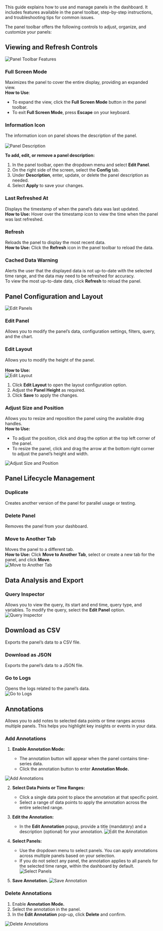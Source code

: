 This guide explains how to use and manage panels in the dashboard. It includes features available in the panel toolbar, step-by-step instructions, and troubleshooting tips for common issues.

The panel toolbar offers the following controls to adjust, organize, and customize your panels:

## Viewing and Refresh Controls  
![Panel Toolbar Features](../../../images/manage-panels-toolbar.png)

### Full Screen Mode  
Maximizes the panel to cover the entire display, providing an expanded view. <br>
**How to Use**:

- To expand the view, click the **Full Screen Mode** button in the panel toolbar.  
- To exit **Full Screen Mode**, press **Escape** on your keyboard. 

### Information Icon
The information icon on panel shows the description of the panel. <br>  
![Panel Description](../../../images/manage-panels-panel-description.png)  

**To add, edit, or remove a panel description:**

1. In the panel toolbar, open the dropdown menu and select **Edit Panel**.  
2. On the right side of the screen, select the **Config** tab.  
3. Under **Description**, enter, update, or delete the panel description as needed.  
4. Select **Apply** to save your changes.

### Last Refreshed At  
Displays the timestamp of when the panel’s data was last updated. <br> 
**How to Use:** Hover over the timestamp icon to view the time when the panel was last refreshed. 

### Refresh  
Reloads the panel to display the most recent data.  <br>
**How to Use:** Click the **Refresh** icon in the panel toolbar to reload the data.   <br>

### Cached Data Warning
Alerts the user that the displayed data is not up-to-date with the selected time range, and the data may need to be refreshed for accuracy. <br>
To view the most up-to-date data, click **Refresh** to reload the panel.
 

## Panel Configuration and Layout  

![Edit Panels](../../../images/manage-panels-edit-panel.png) 
### Edit Panel  
Allows you to modify the panel’s data, configuration settings, filters, query, and the chart.
### Edit Layout  
Allows you to modify the height of the panel. <br>  
**How to Use:**   
![Edit Layout](../../../images/manage-panels-edit-layout.png)

1. Click **Edit Layout** to open the layout configuration option.  
2. Adjust the **Panel Height** as required.  
3. Click **Save** to apply the changes.

### Adjust Size and Position 
Allows you to resize and reposition the panel using the available drag handles. <br> 
**How to Use:**

- To adjust the position, click and drag the option at the top left corner of the panel.  
- To resize the panel, click and drag the arrow at the bottom right corner to adjust the panel’s height and width.

![Adjust Size and Position](../../../images/manage-panels-adjust-size-and-position.jpg)


## Panel Lifecycle Management  
### Duplicate  
Creates another version of the panel for parallel usage or testing.

### Delete Panel  
Removes the panel from your dashboard.   

### Move to Another Tab  
Moves the panel to a different tab.  
**How to Use:** Click **Move to Another Tab**, select or create a new tab for the panel, and click **Move**.  
![Move to Another Tab](../../../images/manage-panels-move-panel-to-another-tab.png)  

## Data Analysis and Export   
### Query Inspector
Allows you to view the query, its start and end time, query type, and variables. To modify the query, select the **Edit Panel** option.  
![Query Inspector](../../../images/manage-panels-query-inspector.png)

## Download as CSV 
Exports the panel’s data to a CSV file. 

### Download as JSON 
Exports the panel’s data to a JSON file. 
### Go to Logs 
Opens the logs related to the panel’s data.  
![Go to Logs](../../../images/manage-panels-go-to-logs.png)  


## Annotations  
Allows you to add notes to selected data points or time ranges across multiple panels. This helps you highlight key insights or events in your data.  

### Add Annotations  
1. **Enable Annotation Mode:** 

    - The annotation button will appear when the panel contains time-series data.  
    - Click the annotation button to enter **Annotation Mode.**

![Add Annotations](../../../images/manage-panels-add-annotations.png)

2. **Select Data Points or Time Ranges:** 

    - Click a single data point to place the annotation at that specific point.  
    - Select a range of data points to apply the annotation across the entire selected range.  

3. **Edit the Annotation:** 

    -  In the **Edit Annotation** popup, provide a title (mandatory) and a description (optional) for your annotation.
    ![Edit the Annotation](../../../images/manage-panels-edit-annotations.png)

4. **Select Panels:**

    - Use the dropdown menu to select panels. You can apply annotations across multiple panels based on your selection.    
    - If you do not select any panel, the annotation applies to all panels for the selected time range, within the dashboard by default.
    ![Select Panels](../../../images/manage-panels-select-panels.png)

5. **Save Annotation.**
![Save Annotation](../../../images/manage-panels-save-annotations.png)


### Delete Annotations
  
1. Enable **Annotation Mode.**  
2. Select the annotation in the panel.   
3. In the **Edit Annotation** pop-up, click **Delete** and confirm.  

  ![Delete Annotations](../../../images/manage-panels-delete-annotations.png)



